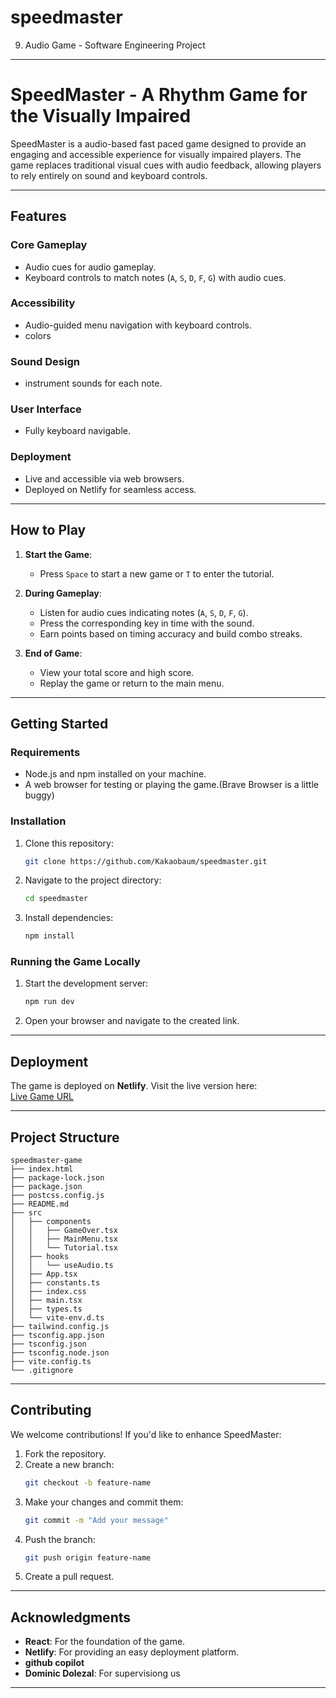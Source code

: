 # speedmaster
9. Audio Game - Software Engineering Project

---

# **SpeedMaster - A Rhythm Game for the Visually Impaired**

SpeedMaster is a audio-based fast paced game designed to provide an engaging and accessible experience for visually impaired players. The game replaces traditional visual cues with audio feedback, allowing players to rely entirely on sound and keyboard controls.

---

## **Features**

### **Core Gameplay**
- Audio cues for audio gameplay.
- Keyboard controls to match notes (`A`, `S`, `D`, `F`, `G`) with audio cues.

### **Accessibility**
- Audio-guided menu navigation with keyboard controls.
- colors

### **Sound Design**
- instrument sounds for each note.

### **User Interface**
- Fully keyboard navigable.

### **Deployment**
- Live and accessible via web browsers.
- Deployed on Netlify for seamless access.

---

## **How to Play**

1. **Start the Game**:
   - Press `Space` to start a new game or `T` to enter the tutorial.

2. **During Gameplay**:
   - Listen for audio cues indicating notes (`A`, `S`, `D`, `F`, `G`).
   - Press the corresponding key in time with the sound.
   - Earn points based on timing accuracy and build combo streaks.

3. **End of Game**:
   - View your total score and high score.
   - Replay the game or return to the main menu.

---

## **Getting Started**

### **Requirements**
- Node.js and npm installed on your machine.
- A web browser for testing or playing the game.(Brave Browser is a little buggy)

### **Installation**
1. Clone this repository:
   ```bash
   git clone https://github.com/Kakaobaum/speedmaster.git
   ```
2. Navigate to the project directory:
   ```bash
   cd speedmaster
   ```
3. Install dependencies:
   ```bash
   npm install
   ```

### **Running the Game Locally**
1. Start the development server:
   ```bash
   npm run dev
   ```
2. Open your browser and navigate to the created link.

---

## **Deployment**

The game is deployed on **Netlify**. Visit the live version here:  
[Live Game URL](https://gorgeous-conkies-527660.netlify.app)

---

## **Project Structure**

```
speedmaster-game
├── index.html
├── package-lock.json
├── package.json
├── postcss.config.js
├── README.md
├── src
│   ├── components
│   │   ├── GameOver.tsx
│   │   ├── MainMenu.tsx
│   │   └── Tutorial.tsx
│   ├── hooks
│   │   └── useAudio.ts
│   ├── App.tsx
│   ├── constants.ts
│   ├── index.css
│   ├── main.tsx
│   ├── types.ts
│   └── vite-env.d.ts
├── tailwind.config.js
├── tsconfig.app.json
├── tsconfig.json
├── tsconfig.node.json
├── vite.config.ts
└── .gitignore
```

---

## **Contributing**

We welcome contributions! If you'd like to enhance SpeedMaster:
1. Fork the repository.
2. Create a new branch:
   ```bash
   git checkout -b feature-name
   ```
3. Make your changes and commit them:
   ```bash
   git commit -m "Add your message"
   ```
4. Push the branch:
   ```bash
   git push origin feature-name
   ```
5. Create a pull request.

---

## **Acknowledgments**

- **React**: For the foundation of the game.
- **Netlify**: For providing an easy deployment platform.
- **github copilot**
- **Dominic Dolezal**: For supervisiong us

---
